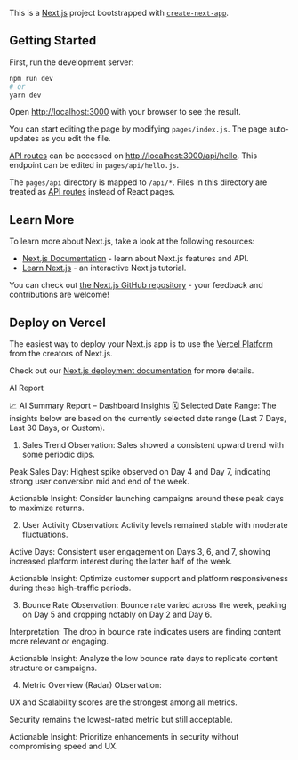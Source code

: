 This is a [Next.js](https://nextjs.org/) project bootstrapped with [`create-next-app`](https://github.com/vercel/next.js/tree/canary/packages/create-next-app).

## Getting Started

First, run the development server:

```bash
npm run dev
# or
yarn dev
```

Open [http://localhost:3000](http://localhost:3000) with your browser to see the result.

You can start editing the page by modifying `pages/index.js`. The page auto-updates as you edit the file.

[API routes](https://nextjs.org/docs/api-routes/introduction) can be accessed on [http://localhost:3000/api/hello](http://localhost:3000/api/hello). This endpoint can be edited in `pages/api/hello.js`.

The `pages/api` directory is mapped to `/api/*`. Files in this directory are treated as [API routes](https://nextjs.org/docs/api-routes/introduction) instead of React pages.

## Learn More

To learn more about Next.js, take a look at the following resources:

- [Next.js Documentation](https://nextjs.org/docs) - learn about Next.js features and API.
- [Learn Next.js](https://nextjs.org/learn) - an interactive Next.js tutorial.

You can check out [the Next.js GitHub repository](https://github.com/vercel/next.js/) - your feedback and contributions are welcome!

## Deploy on Vercel

The easiest way to deploy your Next.js app is to use the [Vercel Platform](https://vercel.com/new?utm_medium=default-template&filter=next.js&utm_source=create-next-app&utm_campaign=create-next-app-readme) from the creators of Next.js.

Check out our [Next.js deployment documentation](https://nextjs.org/docs/deployment) for more details.



AI Report 

📈 AI Summary Report – Dashboard Insights
🗓️ Selected Date Range:
The insights below are based on the currently selected date range (Last 7 Days, Last 30 Days, or Custom).

1. Sales Trend
Observation: Sales showed a consistent upward trend with some periodic dips.

Peak Sales Day: Highest spike observed on Day 4 and Day 7, indicating strong user conversion mid and end of the week.

Actionable Insight: Consider launching campaigns around these peak days to maximize returns.

2. User Activity
Observation: Activity levels remained stable with moderate fluctuations.

Active Days: Consistent user engagement on Days 3, 6, and 7, showing increased platform interest during the latter half of the week.

Actionable Insight: Optimize customer support and platform responsiveness during these high-traffic periods.

3. Bounce Rate
Observation: Bounce rate varied across the week, peaking on Day 5 and dropping notably on Day 2 and Day 6.

Interpretation: The drop in bounce rate indicates users are finding content more relevant or engaging.

Actionable Insight: Analyze the low bounce rate days to replicate content structure or campaigns.

4. Metric Overview (Radar)
Observation:

UX and Scalability scores are the strongest among all metrics.

Security remains the lowest-rated metric but still acceptable.

Actionable Insight: Prioritize enhancements in security without compromising speed and UX.


